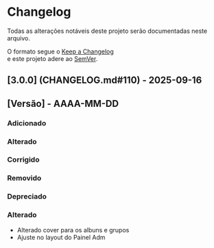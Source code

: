 # Changelog
Todas as alterações notáveis deste projeto serão documentadas neste arquivo.

O formato segue o [Keep a Changelog](https://keepachangelog.com/pt-BR/1.0.0/)  
e este projeto adere ao [SemVer](https://semver.org/lang/pt-BR/).

## [3.0.0] (CHANGELOG.md#110) - 2025-09-16
## [Versão] - AAAA-MM-DD
### Adicionado
### Alterado
### Corrigido
### Removido
### Depreciado



### Alterado

- Alterado cover para os albuns e grupos
- Ajuste no layout do Painel Adm